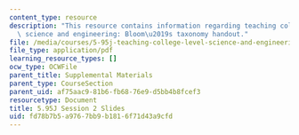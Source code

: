 ```yaml
---
content_type: resource
description: "This resource contains information regarding teaching college-level\
  \ science and engineering: Bloom\u2019s taxonomy handout."
file: /media/courses/5-95j-teaching-college-level-science-and-engineering-fall-2015/fd78b7b5a9767bb9b1816f71d43a9cfd_MIT5_95JF15_class2_slides.pdf
file_type: application/pdf
learning_resource_types: []
ocw_type: OCWFile
parent_title: Supplemental Materials
parent_type: CourseSection
parent_uid: af75aac9-81b6-fb68-76e9-d5bb4b8fcef3
resourcetype: Document
title: 5.95J Session 2 Slides
uid: fd78b7b5-a976-7bb9-b181-6f71d43a9cfd
---
```

